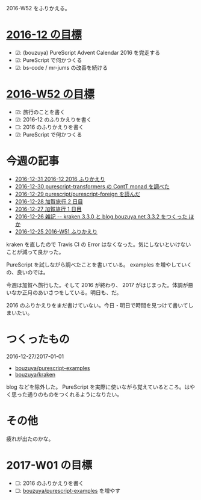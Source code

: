 2016-W52 をふりかえる。

# [2016-12 の目標][2016-11-30]

- ☑: (bouzuya) PureScript Advent Calendar 2016 を完走する
- ☑: PureScript で何かつくる
- ☑: bs-code / mr-jums の改善を続ける

# [2016-W52 の目標][2016-12-25]

- ☑: 旅行のことを書く
- ☑: 2016-12 のふりかえりを書く
- ☐: 2016 のふりかえりを書く
- ☑: PureScript で何かつくる

# 今週の記事

- [2016-12-31 2016-12 2016 ふりかえり][2016-12-31]
- [2016-12-30 purescript-transformers の ContT monad を調べた][2016-12-30]
- [2016-12-29 purescript/purescript-foreign を読んだ][2016-12-29]
- [2016-12-28 加賀旅行 2 日目][2016-12-28]
- [2016-12-27 加賀旅行 1 日目][2016-12-27]
- [2016-12-26 雑記 -- kraken 3.3.0 と blog.bouzuya.net 3.3.2 をつくった ほか][2016-12-26]
- [2016-12-25 2016-W51 ふりかえり][2016-12-25]

kraken を直したので Travis CI の Error はなくなった。気にしないといけないことが減って良かった。

PureScript を試しながら調べたことを書いている。 examples を増やしていくの、良いのでは。

今週は加賀へ旅行した。そして 2016 が終わり、 2017 がはじまった。体調が悪いなか正月のあいさつをしている。明日も、だ。

2016 のふりかえりをまだ書けていない。今日・明日で時間を見つけて書いてしまいたい。

# つくったもの

2016-12-27/2017-01-01

- [bouzuya/purescript-examples][]
- [bouzuya/kraken][]

blog などを除外した。 PureScript を実際に使いながら覚えているところ。はやく思った通りのものをつくれるようになりたい。

# その他

疲れが出たのかな。

# 2017-W01 の目標

- ☐: 2016 のふりかえりを書く
- ☐: [bouzuya/purescript-examples][] を増やす

[2016-11-30]: https://blog.bouzuya.net/2016/11/30/
[2016-12-25]: https://blog.bouzuya.net/2016/12/25/
[2016-12-31]: https://blog.bouzuya.net/2016/12/31/
[2016-12-30]: https://blog.bouzuya.net/2016/12/30/
[2016-12-29]: https://blog.bouzuya.net/2016/12/29/
[2016-12-28]: https://blog.bouzuya.net/2016/12/28/
[2016-12-27]: https://blog.bouzuya.net/2016/12/27/
[2016-12-26]: https://blog.bouzuya.net/2016/12/26/
[bouzuya/purescript-examples]: https://github.com/bouzuya/purescript-examples
[bouzuya/kraken]: https://github.com/bouzuya/kraken
